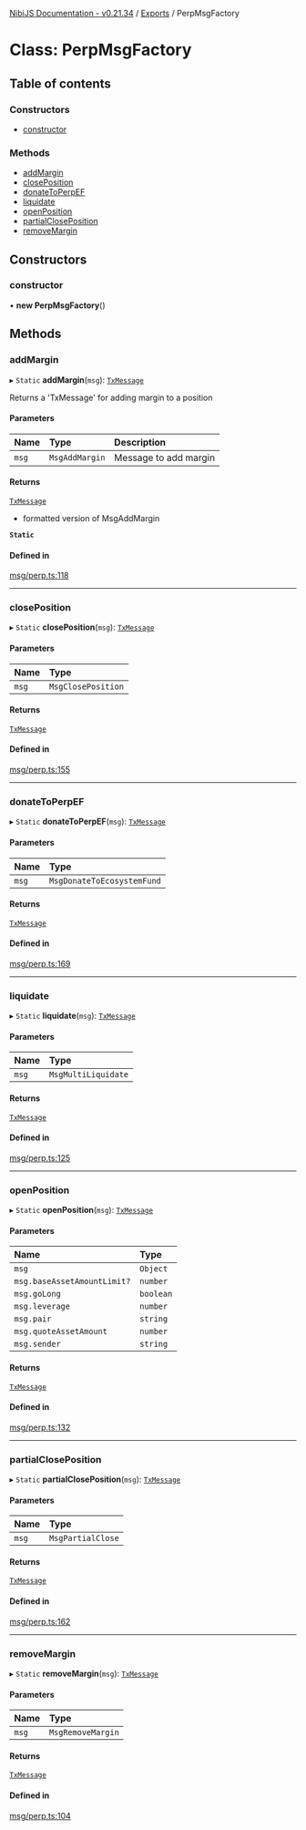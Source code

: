 [NibiJS Documentation - v0.21.34](../intro.md) / [Exports](../modules.md) / PerpMsgFactory

# Class: PerpMsgFactory

## Table of contents

### Constructors

- [constructor](PerpMsgFactory.md#constructor)

### Methods

- [addMargin](PerpMsgFactory.md#addmargin)
- [closePosition](PerpMsgFactory.md#closeposition)
- [donateToPerpEF](PerpMsgFactory.md#donatetoperpef)
- [liquidate](PerpMsgFactory.md#liquidate)
- [openPosition](PerpMsgFactory.md#openposition)
- [partialClosePosition](PerpMsgFactory.md#partialcloseposition)
- [removeMargin](PerpMsgFactory.md#removemargin)

## Constructors

### constructor

• **new PerpMsgFactory**()

## Methods

### addMargin

▸ `Static` **addMargin**(`msg`): [`TxMessage`](../interfaces/TxMessage.md)

Returns a 'TxMessage' for adding margin to a position

#### Parameters

| Name  | Type           | Description           |
| :---- | :------------- | :-------------------- |
| `msg` | `MsgAddMargin` | Message to add margin |

#### Returns

[`TxMessage`](../interfaces/TxMessage.md)

- formatted version of MsgAddMargin

**`Static`**

#### Defined in

[msg/perp.ts:118](https://github.com/NibiruChain/ts-sdk/blob/f9e55f7/packages/nibijs/src/msg/perp.ts#L118)

---

### closePosition

▸ `Static` **closePosition**(`msg`): [`TxMessage`](../interfaces/TxMessage.md)

#### Parameters

| Name  | Type               |
| :---- | :----------------- |
| `msg` | `MsgClosePosition` |

#### Returns

[`TxMessage`](../interfaces/TxMessage.md)

#### Defined in

[msg/perp.ts:155](https://github.com/NibiruChain/ts-sdk/blob/f9e55f7/packages/nibijs/src/msg/perp.ts#L155)

---

### donateToPerpEF

▸ `Static` **donateToPerpEF**(`msg`): [`TxMessage`](../interfaces/TxMessage.md)

#### Parameters

| Name  | Type                       |
| :---- | :------------------------- |
| `msg` | `MsgDonateToEcosystemFund` |

#### Returns

[`TxMessage`](../interfaces/TxMessage.md)

#### Defined in

[msg/perp.ts:169](https://github.com/NibiruChain/ts-sdk/blob/f9e55f7/packages/nibijs/src/msg/perp.ts#L169)

---

### liquidate

▸ `Static` **liquidate**(`msg`): [`TxMessage`](../interfaces/TxMessage.md)

#### Parameters

| Name  | Type                |
| :---- | :------------------ |
| `msg` | `MsgMultiLiquidate` |

#### Returns

[`TxMessage`](../interfaces/TxMessage.md)

#### Defined in

[msg/perp.ts:125](https://github.com/NibiruChain/ts-sdk/blob/f9e55f7/packages/nibijs/src/msg/perp.ts#L125)

---

### openPosition

▸ `Static` **openPosition**(`msg`): [`TxMessage`](../interfaces/TxMessage.md)

#### Parameters

| Name                        | Type      |
| :-------------------------- | :-------- |
| `msg`                       | `Object`  |
| `msg.baseAssetAmountLimit?` | `number`  |
| `msg.goLong`                | `boolean` |
| `msg.leverage`              | `number`  |
| `msg.pair`                  | `string`  |
| `msg.quoteAssetAmount`      | `number`  |
| `msg.sender`                | `string`  |

#### Returns

[`TxMessage`](../interfaces/TxMessage.md)

#### Defined in

[msg/perp.ts:132](https://github.com/NibiruChain/ts-sdk/blob/f9e55f7/packages/nibijs/src/msg/perp.ts#L132)

---

### partialClosePosition

▸ `Static` **partialClosePosition**(`msg`): [`TxMessage`](../interfaces/TxMessage.md)

#### Parameters

| Name  | Type              |
| :---- | :---------------- |
| `msg` | `MsgPartialClose` |

#### Returns

[`TxMessage`](../interfaces/TxMessage.md)

#### Defined in

[msg/perp.ts:162](https://github.com/NibiruChain/ts-sdk/blob/f9e55f7/packages/nibijs/src/msg/perp.ts#L162)

---

### removeMargin

▸ `Static` **removeMargin**(`msg`): [`TxMessage`](../interfaces/TxMessage.md)

#### Parameters

| Name  | Type              |
| :---- | :---------------- |
| `msg` | `MsgRemoveMargin` |

#### Returns

[`TxMessage`](../interfaces/TxMessage.md)

#### Defined in

[msg/perp.ts:104](https://github.com/NibiruChain/ts-sdk/blob/f9e55f7/packages/nibijs/src/msg/perp.ts#L104)
